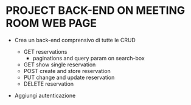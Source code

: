 # PROJECT BACK-END ON MEETING ROOM WEB PAGE

-   Crea un back-end comprensivo di tutte le CRUD

    -   GET reservations
        -   paginations and query param on search-box
    -   GET show single reservation
    -   POST create and store reservation
    -   PUT change and update reservation
    -   DELETE reservation

-   Aggiungi autenticazione

